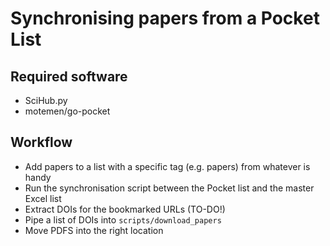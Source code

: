 # Synchronising papers from a Pocket List

## Required software

* SciHub.py
* motemen/go-pocket

## Workflow

* Add papers to a list with a specific tag (e.g. papers) from whatever is handy
* Run the synchronisation script between the Pocket list and the master Excel list
* Extract DOIs for the bookmarked URLs (TO-DO!)
* Pipe a list of DOIs into `scripts/download_papers`
* Move PDFS into the right location